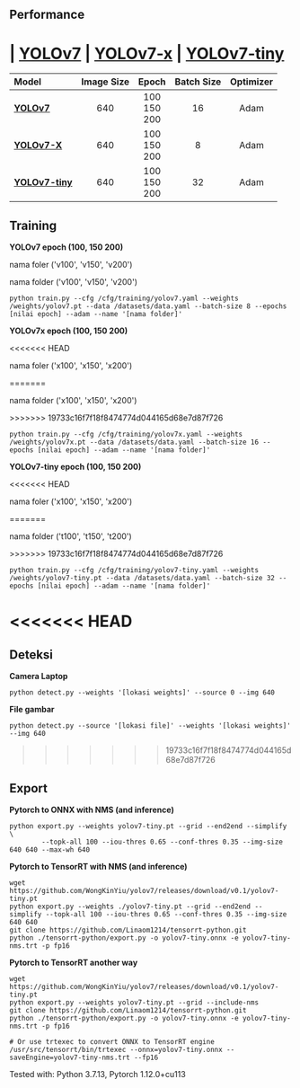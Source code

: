 ## Performance 

| [**YOLOv7**](https://github.com/WongKinYiu/yolov7/releases/download/v0.1/yolov7.pt)
| [**YOLOv7-x**](https://github.com/WongKinYiu/yolov7/releases/download/v0.1/yolov7x.pt)
| [**YOLOv7-tiny**](https://github.com/WongKinYiu/yolov7/releases/download/v0.1/yolov7-tiny.pt)
=======
| **Model** | **Image Size** | **Epoch** | **Batch Size** | **Optimizer** |
| :-- | :-: | :-: | :-: | :-: |
| [**YOLOv7**](https://github.com/WongKinYiu/yolov7/releases/download/v0.1/yolov7.pt) | 640 | 100 <br>150 <br>200 | 16 | Adam |
| [**YOLOv7-X**](https://github.com/WongKinYiu/yolov7/releases/download/v0.1/yolov7x.pt) | 640 | 100 <br>150 <br>200 | 8 | Adam |
| [**YOLOv7-tiny**](https://github.com/WongKinYiu/yolov7/releases/download/v0.1/yolov7-tiny.pt) | 640 | 100 <br>150 <br>200 | 32 | Adam |


## Training

**YOLOv7 epoch (100, 150 200)** 

<p>nama foler ('v100', 'v150', 'v200')</p>
<p>nama folder ('v100', 'v150', 'v200')</p>

```shell
python train.py --cfg /cfg/training/yolov7.yaml --weights /weights/yolov7.pt --data /datasets/data.yaml --batch-size 8 --epochs [nilai epoch] --adam --name '[nama folder]'
```

**YOLOv7x epoch (100, 150 200)** 

<<<<<<< HEAD
<p>nama foler ('x100', 'x150', 'x200')</p>
=======
<p>nama folder ('x100', 'x150', 'x200')</p>
>>>>>>> 19733c16f7f18f8474774d044165d68e7d87f726

```shell
python train.py --cfg /cfg/training/yolov7x.yaml --weights /weights/yolov7x.pt --data /datasets/data.yaml --batch-size 16 --epochs [nilai epoch] --adam --name '[nama folder]'
```

**YOLOv7-tiny epoch (100, 150 200)** 

<<<<<<< HEAD
<p>nama foler ('x100', 'x150', 'x200')</p>
=======
<p>nama folder ('t100', 't150', 't200')</p>
>>>>>>> 19733c16f7f18f8474774d044165d68e7d87f726

```shell
python train.py --cfg /cfg/training/yolov7-tiny.yaml --weights /weights/yolov7-tiny.pt --data /datasets/data.yaml --batch-size 32 --epochs [nilai epoch] --adam --name '[nama folder]'
```

<<<<<<< HEAD
=======
## Deteksi
**Camera Laptop**
```shell
python detect.py --weights '[lokasi weights]' --source 0 --img 640
```

**File gambar**
```shell
python detect.py --source '[lokasi file]' --weights '[lokasi weights]' --img 640
```

>>>>>>> 19733c16f7f18f8474774d044165d68e7d87f726
## Export
**Pytorch to ONNX with NMS (and inference)** 
```shell
python export.py --weights yolov7-tiny.pt --grid --end2end --simplify \
        --topk-all 100 --iou-thres 0.65 --conf-thres 0.35 --img-size 640 640 --max-wh 640
```

**Pytorch to TensorRT with NMS (and inference)** 
```shell
wget https://github.com/WongKinYiu/yolov7/releases/download/v0.1/yolov7-tiny.pt
python export.py --weights ./yolov7-tiny.pt --grid --end2end --simplify --topk-all 100 --iou-thres 0.65 --conf-thres 0.35 --img-size 640 640
git clone https://github.com/Linaom1214/tensorrt-python.git
python ./tensorrt-python/export.py -o yolov7-tiny.onnx -e yolov7-tiny-nms.trt -p fp16
```

**Pytorch to TensorRT another way**
```shell
wget https://github.com/WongKinYiu/yolov7/releases/download/v0.1/yolov7-tiny.pt
python export.py --weights yolov7-tiny.pt --grid --include-nms
git clone https://github.com/Linaom1214/tensorrt-python.git
python ./tensorrt-python/export.py -o yolov7-tiny.onnx -e yolov7-tiny-nms.trt -p fp16

# Or use trtexec to convert ONNX to TensorRT engine
/usr/src/tensorrt/bin/trtexec --onnx=yolov7-tiny.onnx --saveEngine=yolov7-tiny-nms.trt --fp16
```

Tested with: Python 3.7.13, Pytorch 1.12.0+cu113
